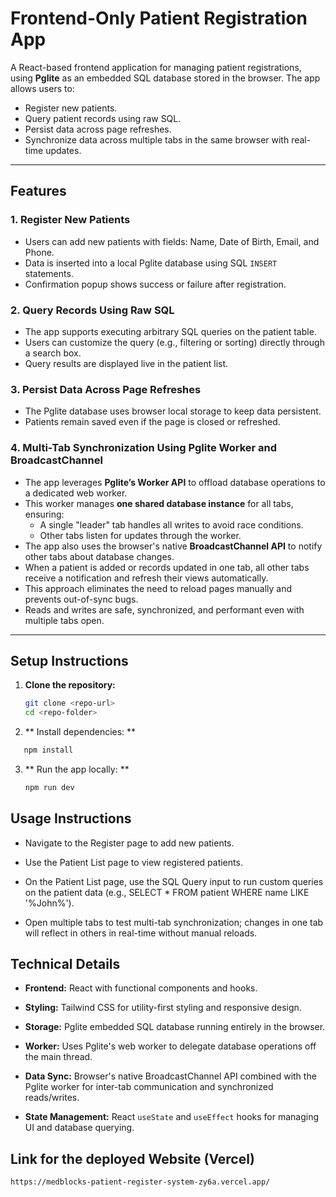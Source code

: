 # Frontend-Only Patient Registration App

A React-based frontend application for managing patient registrations, using **Pglite** as an embedded SQL database stored in the browser. The app allows users to:

- Register new patients.
- Query patient records using raw SQL.
- Persist data across page refreshes.
- Synchronize data across multiple tabs in the same browser with real-time updates.

---

## Features

### 1. Register New Patients
- Users can add new patients with fields: Name, Date of Birth, Email, and Phone.
- Data is inserted into a local Pglite database using SQL `INSERT` statements.
- Confirmation popup shows success or failure after registration.

### 2. Query Records Using Raw SQL
- The app supports executing arbitrary SQL queries on the patient table.
- Users can customize the query (e.g., filtering or sorting) directly through a search box.
- Query results are displayed live in the patient list.

### 3. Persist Data Across Page Refreshes
- The Pglite database uses browser local storage to keep data persistent.
- Patients remain saved even if the page is closed or refreshed.

### 4. Multi-Tab Synchronization Using Pglite Worker and BroadcastChannel
- The app leverages **Pglite’s Worker API** to offload database operations to a dedicated web worker.
- This worker manages **one shared database instance** for all tabs, ensuring:
  - A single "leader" tab handles all writes to avoid race conditions.
  - Other tabs listen for updates through the worker.
- The app also uses the browser's native **BroadcastChannel API** to notify other tabs about database changes.
- When a patient is added or records updated in one tab, all other tabs receive a notification and refresh their views automatically.
- This approach eliminates the need to reload pages manually and prevents out-of-sync bugs.
- Reads and writes are safe, synchronized, and performant even with multiple tabs open.

---

## Setup Instructions

1. **Clone the repository:**

   ```bash
   git clone <repo-url>
   cd <repo-folder>
2. ** Install dependencies: ** 

```bash
   npm install
```
3. ** Run the app locally: **

   ```bash
   npm run dev
   ```
## Usage Instructions
- Navigate to the Register page to add new patients.

- Use the Patient List page to view registered patients.

- On the Patient List page, use the SQL Query input to run custom queries on the patient data (e.g., SELECT * FROM patient WHERE name LIKE '%John%').

- Open multiple tabs to test multi-tab synchronization; changes in one tab will reflect in others in real-time without manual reloads.

## Technical Details

- **Frontend:** React with functional components and hooks.

- **Styling:** Tailwind CSS for utility-first styling and responsive design.

- **Storage:** Pglite embedded SQL database running entirely in the browser.

- **Worker:** Uses Pglite's web worker to delegate database operations off the main thread.

- **Data Sync:** Browser's native BroadcastChannel API combined with the Pglite worker for inter-tab communication and synchronized reads/writes.

- **State Management:** React `useState` and `useEffect` hooks for managing UI and database querying.




## Link for the deployed Website (Vercel)
```bash
https://medblocks-patient-register-system-zy6a.vercel.app/
```



